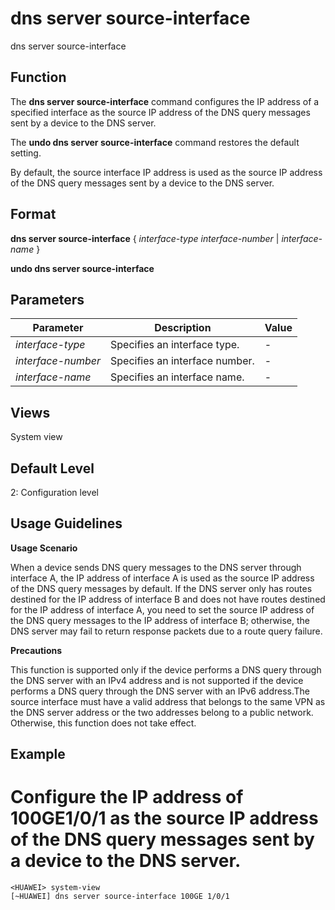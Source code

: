 dns server source-interface
===========================

dns server source-interface

Function
--------



The **dns server source-interface** command configures the IP address of a specified interface as the source IP address of the DNS query messages sent by a device to the DNS server.

The **undo dns server source-interface** command restores the default setting.



By default, the source interface IP address is used as the source IP address of the DNS query messages sent by a device to the DNS server.


Format
------

**dns server source-interface** { *interface-type* *interface-number* | *interface-name* }

**undo dns server source-interface**


Parameters
----------

| Parameter | Description | Value |
| --- | --- | --- |
| *interface-type* | Specifies an interface type. | - |
| *interface-number* | Specifies an interface number. | - |
| *interface-name* | Specifies an interface name. | - |



Views
-----

System view


Default Level
-------------

2: Configuration level


Usage Guidelines
----------------

**Usage Scenario**

When a device sends DNS query messages to the DNS server through interface A, the IP address of interface A is used as the source IP address of the DNS query messages by default. If the DNS server only has routes destined for the IP address of interface B and does not have routes destined for the IP address of interface A, you need to set the source IP address of the DNS query messages to the IP address of interface B; otherwise, the DNS server may fail to return response packets due to a route query failure.

**Precautions**



This function is supported only if the device performs a DNS query through the DNS server with an IPv4 address and is not supported if the device performs a DNS query through the DNS server with an IPv6 address.The source interface must have a valid address that belongs to the same VPN as the DNS server address or the two addresses belong to a public network. Otherwise, this function does not take effect.




Example
-------

# Configure the IP address of 100GE1/0/1 as the source IP address of the DNS query messages sent by a device to the DNS server.
```
<HUAWEI> system-view
[~HUAWEI] dns server source-interface 100GE 1/0/1

```